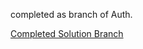 completed as branch of Auth.

[Completed Solution Branch](https://github.com/donniereese/Auth/tree/Client-Auth-Mini)